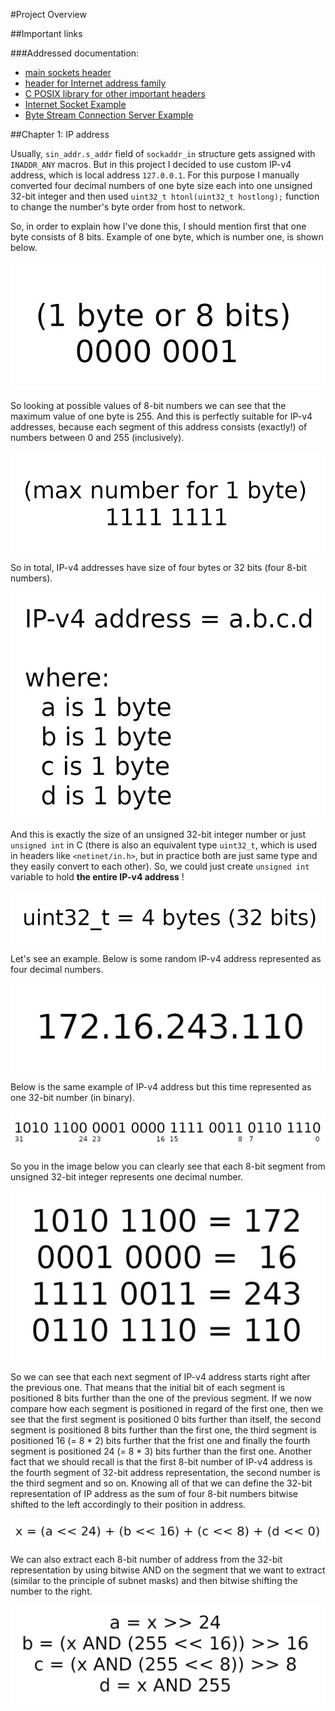 #Project Overview

##Important links

###Addressed documentation:  
- [main sockets header](https://pubs.opengroup.org/onlinepubs/009604599/basedefs/sys/socket.h.html)  
- [header for Internet address family](https://pubs.opengroup.org/onlinepubs/009695399/basedefs/netinet/in.h.html)  
- [C POSIX library for other important headers](https://en.wikipedia.org/wiki/C_POSIX_library)  
- [Internet Socket Example](https://www.gnu.org/software/libc/manual/html_node/Inet-Example.html)  
- [Byte Stream Connection Server Example](https://www.gnu.org/software/libc/manual/html_node/Server-Example.html)  

##Chapter 1: IP address

Usually, `sin_addr.s_addr` field of `sockaddr_in` structure gets assigned with `INADDR_ANY` macros. But in this project I decided to use custom IP-v4 address, which is local address `127.0.0.1`. For this purpose I manually converted four decimal numbers of one byte size each into one unsigned 32-bit integer and then used `uint32_t htonl(uint32_t hostlong);` function to change the number's byte order from host to network.

So, in order to explain how I've done this, I should mention first that one byte consists of 8 bits. Example of one byte, which is number one, is shown below.

![image](./images/1_byte.jpg)

So looking at possible values of 8-bit numbers we can see that the maximum value of one byte is 255. And this is perfectly suitable for IP-v4 addresses, because each segment of this address consists (exactly!) of numbers between 0 and 255 (inclusively). 

![image](./images/max_1_byte_value.jpg)

So in total, IP-v4 addresses have size of four bytes or 32 bits (four 8-bit numbers).

![image](./images/ip-v4_address_structure.jpg)

And this is exactly the size of an unsigned 32-bit integer number or just `unsigned int` in C (there is also an equivalent type `uint32_t`, which is used in headers like `<netinet/in.h>`, but in practice both are just same type and they easily convert to each other). So, we could just create `unsigned int` variable to hold **the entire IP-v4 address** !

![image](./images/uint32_t_size.jpg)

Let's see an example. Below is some random IP-v4 address represented as four decimal numbers.

![image](./images/example_of_ip-v4_address_in_form_of_4_decimal_numbers.jpg)

Below is the same example of IP-v4 address but this time represented as one 32-bit number (in binary).

![image](./images/example_of_ip-v4_address_in_form_of_1_binary_number.jpg)

So you in the image below you can clearly see that each 8-bit segment from unsigned 32-bit integer represents one decimal number.

![image](./images/example_of_ip-v4_address_binary_vs_decimal.jpg)

So we can see that each next segment of IP-v4 address starts right after the previous one. That means that the initial bit of each segment is positioned 8 bits further than the one of the previous segment. If we now compare how each segment is positioned in regard of the first one, then we see that the first segment is positioned 0 bits further than itself, the second segment is positioned 8 bits further than the first one, the third segment is positioned 16 (= 8 \* 2) bits further that the frist one and finally the fourth segment is positioned 24 (= 8 \* 3) bits further than the first one. Another fact that we should recall is that the first 8-bit number of IP-v4 address is the fourth segment of 32-bit address representation, the second number is the third segment and so on. Knowing all of that we can define the 32-bit representation of IP address as the sum of four 8-bit numbers bitwise shifted to the left accordingly to their position in address.

![image](./images/4_numbers_of_1_byte_into_1_uint32_t.jpg)

We can also extract each 8-bit number of address from the 32-bit representation by using bitwise AND on the segment that we want to extract (similar to the principle of subnet masks) and then bitwise shifting the number to the right.

![image](./images/getting_decimal_values_of_ip-v4_address.jpg)
